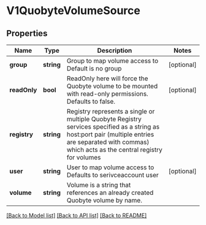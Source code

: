 # V1QuobyteVolumeSource

## Properties
Name | Type | Description | Notes
------------ | ------------- | ------------- | -------------
**group** | **string** | Group to map volume access to Default is no group | [optional] 
**readOnly** | **bool** | ReadOnly here will force the Quobyte volume to be mounted with read-only permissions. Defaults to false. | [optional] 
**registry** | **string** | Registry represents a single or multiple Quobyte Registry services specified as a string as host:port pair (multiple entries are separated with commas) which acts as the central registry for volumes | 
**user** | **string** | User to map volume access to Defaults to serivceaccount user | [optional] 
**volume** | **string** | Volume is a string that references an already created Quobyte volume by name. | 

[[Back to Model list]](../README.md#documentation-for-models) [[Back to API list]](../README.md#documentation-for-api-endpoints) [[Back to README]](../README.md)


